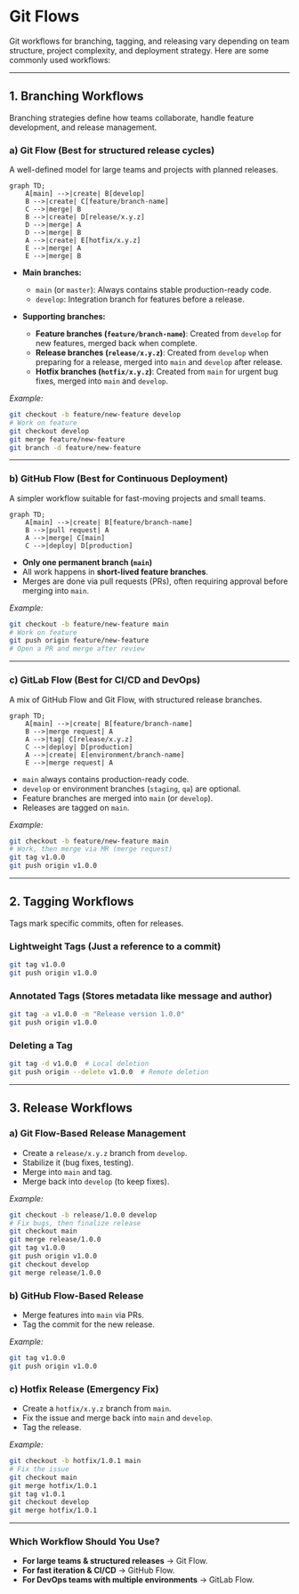 # Git Flows

Git workflows for branching, tagging, and releasing vary depending on team structure, project complexity, and deployment strategy. Here are some commonly used workflows:

---

## **1. Branching Workflows**
Branching strategies define how teams collaborate, handle feature development, and release management.

### **a) Git Flow** (Best for structured release cycles)
A well-defined model for large teams and projects with planned releases.

```mermaid
graph TD;
    A[main] -->|create| B[develop]
    B -->|create| C[feature/branch-name]
    C -->|merge| B
    B -->|create| D[release/x.y.z]
    D -->|merge| A
    D -->|merge| B
    A -->|create| E[hotfix/x.y.z]
    E -->|merge| A
    E -->|merge| B
```

- **Main branches:**
    - `main` (or `master`): Always contains stable production-ready code.
    - `develop`: Integration branch for features before a release.

- **Supporting branches:**
    - **Feature branches (`feature/branch-name`)**: Created from `develop` for new features, merged back when complete.
    - **Release branches (`release/x.y.z`)**: Created from `develop` when preparing for a release, merged into `main` and `develop` after release.
    - **Hotfix branches (`hotfix/x.y.z`)**: Created from `main` for urgent bug fixes, merged into `main` and `develop`.

_Example:_
```sh
git checkout -b feature/new-feature develop
# Work on feature
git checkout develop
git merge feature/new-feature
git branch -d feature/new-feature
```

---

### **b) GitHub Flow** (Best for Continuous Deployment)
A simpler workflow suitable for fast-moving projects and small teams.

```mermaid
graph TD;
    A[main] -->|create| B[feature/branch-name]
    B -->|pull request| A
    A -->|merge| C[main]
    C -->|deploy| D[production]
```

- **Only one permanent branch (`main`)**
- All work happens in **short-lived feature branches**.
- Merges are done via pull requests (PRs), often requiring approval before merging into `main`.

_Example:_
```sh
git checkout -b feature/new-feature main
# Work on feature
git push origin feature/new-feature
# Open a PR and merge after review
```

---

### **c) GitLab Flow** (Best for CI/CD and DevOps)
A mix of GitHub Flow and Git Flow, with structured release branches.

```mermaid
graph TD;
    A[main] -->|create| B[feature/branch-name]
    B -->|merge request| A
    A -->|tag| C[release/x.y.z]
    C -->|deploy| D[production]
    A -->|create| E[environment/branch-name]
    E -->|merge request| A
```

- `main` always contains production-ready code.
- `develop` or environment branches (`staging`, `qa`) are optional.
- Feature branches are merged into `main` (or `develop`).
- Releases are tagged on `main`.

_Example:_
```sh
git checkout -b feature/new-feature main
# Work, then merge via MR (merge request)
git tag v1.0.0
git push origin v1.0.0
```

---

## **2. Tagging Workflows**
Tags mark specific commits, often for releases.

### **Lightweight Tags** (Just a reference to a commit)
```sh
git tag v1.0.0
git push origin v1.0.0
```

### **Annotated Tags** (Stores metadata like message and author)
```sh
git tag -a v1.0.0 -m "Release version 1.0.0"
git push origin v1.0.0
```

### **Deleting a Tag**
```sh
git tag -d v1.0.0  # Local deletion
git push origin --delete v1.0.0  # Remote deletion
```

---

## **3. Release Workflows**
### **a) Git Flow-Based Release Management**
- Create a `release/x.y.z` branch from `develop`.
- Stabilize it (bug fixes, testing).
- Merge into `main` and tag.
- Merge back into `develop` (to keep fixes).

_Example:_
```sh
git checkout -b release/1.0.0 develop
# Fix bugs, then finalize release
git checkout main
git merge release/1.0.0
git tag v1.0.0
git push origin v1.0.0
git checkout develop
git merge release/1.0.0
```

### **b) GitHub Flow-Based Release**
- Merge features into `main` via PRs.
- Tag the commit for the new release.

_Example:_
```sh
git tag v1.0.0
git push origin v1.0.0
```

### **c) Hotfix Release (Emergency Fix)**
- Create a `hotfix/x.y.z` branch from `main`.
- Fix the issue and merge back into `main` and `develop`.
- Tag the release.

_Example:_
```sh
git checkout -b hotfix/1.0.1 main
# Fix the issue
git checkout main
git merge hotfix/1.0.1
git tag v1.0.1
git checkout develop
git merge hotfix/1.0.1
```

---

### **Which Workflow Should You Use?**
- **For large teams & structured releases** → Git Flow.
- **For fast iteration & CI/CD** → GitHub Flow.
- **For DevOps teams with multiple environments** → GitLab Flow.
